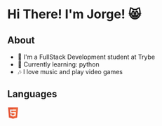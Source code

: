 # Hi There! I'm Jorge! :smile_cat:

## About
<!--ts-->
  * :seedling: I'm a FullStack Development student at Trybe
  * :snake: Currently learning: python
  * :notes: I love music and play video games
<!--te-->

## Languages
<img align="left" alt="HTML5" width="26px" src="https://github.com/DanielLMiranda/DanielLMiranda/raw/master/icons/html5.png" style="max-width:100%;">
